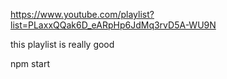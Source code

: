 https://www.youtube.com/playlist?list=PLaxxQQak6D_eARpHp6JdMq3rvD5A-WU9N

this playlist is really good 

npm start
